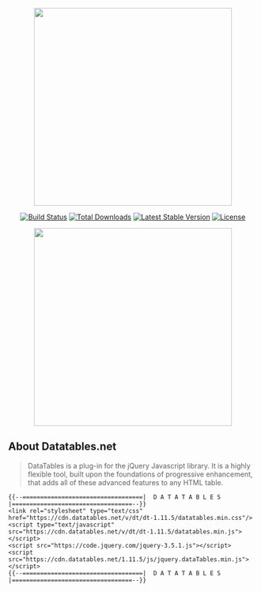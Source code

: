 <p align="center"><a href="https://laravel.com" target="_blank"><img src="https://raw.githubusercontent.com/laravel/art/master/logo-lockup/5%20SVG/2%20CMYK/1%20Full%20Color/laravel-logolockup-cmyk-red.svg" width="400"></a></p>

<p align="center">
<a href="https://travis-ci.org/laravel/framework"><img src="https://travis-ci.org/laravel/framework.svg" alt="Build Status"></a>
<a href="https://packagist.org/packages/laravel/framework"><img src="https://poser.pugx.org/laravel/framework/d/total.svg" alt="Total Downloads"></a>
<a href="https://packagist.org/packages/laravel/framework"><img src="https://poser.pugx.org/laravel/framework/v/stable.svg" alt="Latest Stable Version"></a>
<a href="https://packagist.org/packages/laravel/framework"><img src="https://poser.pugx.org/laravel/framework/license.svg" alt="License"></a>
</p>


<p align="center"><a href="https://datatables.net/" target="_blank"><img src="https://www.technoherder.com/img/jQueryDataTable.png" width="400"></a></p>

## About Datatables.net

> DataTables is a plug-in for the jQuery Javascript library. It is a highly flexible tool, built upon the foundations of progressive enhancement, that adds all of these advanced features to any HTML table.
```
{{--==================================|  D A T A T A B L E S  |==================================--}}
<link rel="stylesheet" type="text/css" href="https://cdn.datatables.net/v/dt/dt-1.11.5/datatables.min.css"/>
<script type="text/javascript" src="https://cdn.datatables.net/v/dt/dt-1.11.5/datatables.min.js"></script>
<script src="https://code.jquery.com/jquery-3.5.1.js"></script>
<script src="https://cdn.datatables.net/1.11.5/js/jquery.dataTables.min.js"></script>
{{--==================================|  D A T A T A B L E S  |==================================--}}
```
